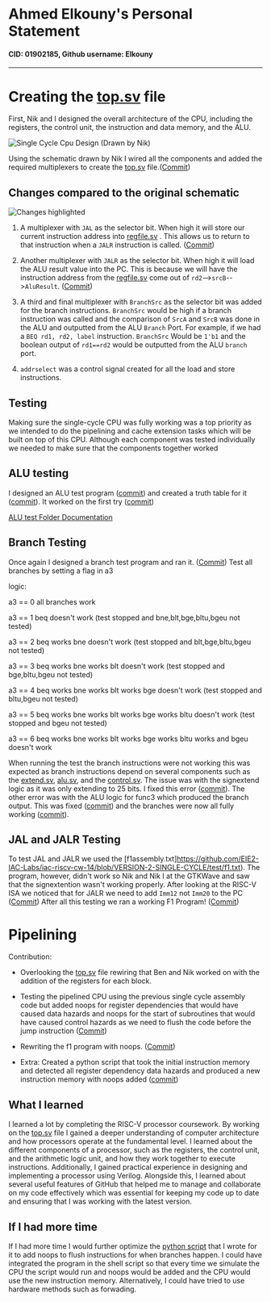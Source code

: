 # Ahmed Elkouny's Personal Statement
#### CID: 01902185, Github username: Elkouny

---

# Creating the [top.sv](https://github.com/EIE2-IAC-Labs/iac-riscv-cw-14/blob/VERSION-2-SINGLE-CYCLE/rtl/top.sv) file

First, Nik and I designed the overall architecture of the CPU, including the registers, the control unit, the instruction and data memory, and the ALU. 

![Single Cycle Cpu Design (Drawn by Nik)](https://i.postimg.cc/cLY7tbgH/image.png)

Using the schematic drawn by Nik I wired all the components and added the required multiplexers to create the [top.sv](https://github.com/EIE2-IAC-Labs/iac-riscv-cw-14/blob/VERSION-2-SINGLE-CYCLE/rtl/top.sv) file.([Commit](https://github.com/EIE2-IAC-Labs/iac-riscv-cw-14/commit/e3098c8abc5a81ea15247dd7d48028411bd814fa)) 


## Changes compared to the original schematic

![Changes highlighted](https://i.postimg.cc/DzHYVypz/Changes.jpg)

 1. A multiplexer with `JAL` as the selector bit. When high it will store our current
    instruction address into  [regfile.sv](https://github.com/EIE2-IAC-Labs/iac-riscv-cw-14/blob/VERSION-2-SINGLE-CYCLE/rtl/register_file.sv) . This allows us to return
    to that instruction when a `JALR` instruction is called. ([Commit](https://github.com/EIE2-IAC-Labs/iac-riscv-cw-14/commit/9808aba0f717b948281634143a10df9e52e390dd)) 
    
 2. Another multiplexer with `JALR` as the selector bit. When high it will load the ALU
        result value into the PC. This is because we will have the
        instruction address from the [regfile.sv](https://github.com/EIE2-IAC-Labs/iac-riscv-cw-14/blob/VERSION-2-SINGLE-CYCLE/rtl/register_file.sv) come out of
        `rd2`-->`srcB`-->`AluResult`. ([Commit](https://github.com/EIE2-IAC-Labs/iac-riscv-cw-14/commit/db4b085839e2e1bcfa5f8dead682b64c299086f9))
    
 3. A third and final multiplexer with `BranchSrc` as the selector bit was added for the branch instructions. `BranchSrc` would be high if a branch instruction was called and the comparison of `SrcA` and `SrcB` was done in the ALU and outputted from the ALU `Branch` Port. For example, if we had a `BEQ rd1, rd2, label` instruction. `BranchSrc` Would be `1'b1` and the boolean output of `rd1==rd2` would be outputted from the ALU `branch` port.
 4.  `addrselect` was a control signal created for all the load and store instructions.

## Testing

Making sure the single-cycle CPU was fully working was a top priority as we intended to do the pipelining and cache extension tasks which will be built on top of this CPU. Although each component was tested individually we needed to make sure that the components together worked

## ALU testing

I designed an ALU test program ([commit](https://github.com/EIE2-IAC-Labs/iac-riscv-cw-14/commit/ae9de208d73fa38c2c9744e9ca19ca056ae1730d)) and created a truth table for it ([commit](https://github.com/EIE2-IAC-Labs/iac-riscv-cw-14/commit/f4486b7eb9a7a75b2ad4ab1d8024856030ec5515#diff-a09f9c2cd36fdf82048f4706e1efc944498122e8ccd08342e3f0ad6fdef86989)). It worked on the first try ([commit](https://github.com/EIE2-IAC-Labs/iac-riscv-cw-14/commit/9fdeb1b49472db6421cde7dd77c648cd6435e30b)) 

[ALU test Folder Documentation](https://github.com/EIE2-IAC-Labs/iac-riscv-cw-14/tree/VERSION-2-SINGLE-CYCLE/ALUTests)


## Branch Testing

Once again I designed a branch test program and ran it. ([Commit](https://github.com/EIE2-IAC-Labs/iac-riscv-cw-14/tree/VERSION-2-SINGLE-CYCLE/BranchTests)) 
Test all branches by setting a flag in a3

logic:

a3 == 0 all branches work 

a3 == 1 beq doesn't work (test stopped and bne,blt,bge,bltu,bgeu not tested)

a3 == 2 beq works bne doesn't work (test stopped and blt,bge,bltu,bgeu not tested)

a3 == 3 beq works bne works blt doesn't work (test stopped and bge,bltu,bgeu not tested)

a3 == 4 beq works bne works blt works bge doesn't work (test stopped and bltu,bgeu not tested)

a3 == 5 beq works bne works blt works bge works bltu doesn't work (test stopped and bgeu not tested)

a3 == 6 beq works bne works blt works bge works bltu works and bgeu doesn't work

When running the test the branch instructions were not working this was expected as branch instructions depend on several components such as the [extend.sv](https://github.com/EIE2-IAC-Labs/iac-riscv-cw-14/blob/VERSION-2-SINGLE-CYCLE/rtl/extend.sv), [alu.sv](https://github.com/EIE2-IAC-Labs/iac-riscv-cw-14/blob/VERSION-2-SINGLE-CYCLE/rtl/ALU.sv), and the [control.sv](https://github.com/EIE2-IAC-Labs/iac-riscv-cw-14/blob/VERSION-2-SINGLE-CYCLE/rtl/control.sv). The issue was with the signextend logic as it was only extending to 25 bits. I fixed this error ([commit](https://github.com/EIE2-IAC-Labs/iac-riscv-cw-14/commit/8e91b305c2deecb71d8813ed761df40f5664a466)). The other error was with the ALU logic for func3 which produced the branch output. This was fixed ([commit](https://github.com/EIE2-IAC-Labs/iac-riscv-cw-14/commit/caca639e937406466ec40a5be78be52b018855fd)) and the branches were now all fully working ([commit](https://github.com/EIE2-IAC-Labs/iac-riscv-cw-14/commit/1b23748ea2f1bb521afd160a820b1ea49d2973ce)).


## JAL and JALR Testing

To test JAL and JALR we used the [f1assembly.txt]https://github.com/EIE2-IAC-Labs/iac-riscv-cw-14/blob/VERSION-2-SINGLE-CYCLE/test/f1.txt).  The program, however, didn't work so Nik and Nik I at the GTKWave and saw that the signextention wasn't working properly. After looking at the RISC-V ISA we noticed that for JALR we need to add `Imm12` not `Imm20` to the PC ([Commit](https://github.com/EIE2-IAC-Labs/iac-riscv-cw-14/commit/7b877d067427cc420918834914f75bd066d8b1dc))
After all this testing we ran a working F1 Program! ([Commit](https://github.com/EIE2-IAC-Labs/iac-riscv-cw-14/commit/b8d7325772fe518e631ce72a22a6cf0e188b0b3c))


# Pipelining

Contribution:
 - Overlooking the [top.sv](https://github.com/EIE2-IAC-Labs/iac-riscv-cw-14/blob/VERSION-3-PIPELINED/rtl/top.sv) file rewiring that Ben and Nik worked on with the addition of the registers for each block. 
   
 - Testing the pipelined CPU using the previous    single cycle
   assembly code but added noops for register dependencies  that would
   have caused data hazards and noops for the start of subroutines that would have caused control hazards as we need to flush the code before the jump instruction ([Commit](https://github.com/EIE2-IAC-Labs/iac-riscv-cw-14/commit/98da956e2a5c764276d555b533d8e796e2df4423))
   
 - Rewriting the f1 program with noops. ([Commit](https://github.com/EIE2-IAC-Labs/iac-riscv-cw-14/commit/e437a59b672d612e43d66d5fe8e737fd576b3cea))
 - Extra: Created a python script that took the initial instruction memory and detected  all register dependency data hazards and produced a new instruction memory with noops added ([commit](https://github.com/EIE2-IAC-Labs/iac-riscv-cw-14/blob/main/noOp.py))

## What I learned

I learned a lot by completing the RISC-V processor coursework. By working on the [top.sv](https://github.com/EIE2-IAC-Labs/iac-riscv-cw-14/blob/VERSION-2-SINGLE-CYCLE/rtl/top.sv) file I gained a deeper understanding of computer architecture and how processors operate at the fundamental level. I learned about the different components of a processor, such as the registers, the control unit, and the arithmetic logic unit, and how they work together to execute instructions. Additionally, I gained practical experience in designing and implementing a processor using Verilog.  Alongside this, I learned about several useful features of GitHub that helped me to manage and collaborate on my code effectively which was essential for keeping my code up to date and ensuring that I was working with the latest version. 


## If I had more time

If I had more time I would further optimize the [python script](https://github.com/EIE2-IAC-Labs/iac-riscv-cw-14/blob/main/noOp.py) that I wrote for it to add noops to flush instructions for when branches happen. I could have integrated the program in the shell script so that every time we simulate the CPU the script would run and noops would be added and the CPU would use the new instruction memory. Alternatively, I could have tried to use hardware methods such as forwading. 
